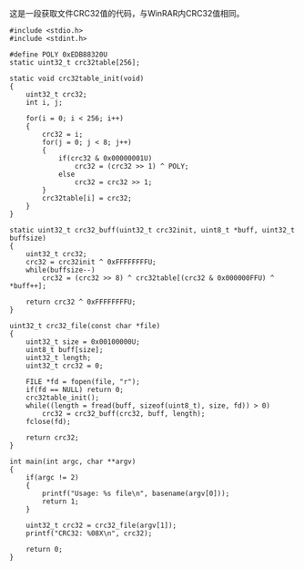 <!---title:获取文件CRC32值-->
<!---category:代码片段-->
<!---tags:C语言, crc32-->
<!---author:Neal-->
<!---date:2016-03-21-->

这是一段获取文件CRC32值的代码，与WinRAR内CRC32值相同。
````````````````````````````````````````````````````````````{.c}
#include <stdio.h>
#include <stdint.h>

#define POLY 0xEDB88320U
static uint32_t crc32table[256];

static void crc32table_init(void)
{
    uint32_t crc32;
    int i, j;

    for(i = 0; i < 256; i++)
    {
        crc32 = i;
        for(j = 0; j < 8; j++) 
        {
            if(crc32 & 0x00000001U)
                crc32 = (crc32 >> 1) ^ POLY;
            else
                crc32 = crc32 >> 1;
        }
        crc32table[i] = crc32;
    }
}

static uint32_t crc32_buff(uint32_t crc32init, uint8_t *buff, uint32_t buffsize)
{
    uint32_t crc32;
    crc32 = crc32init ^ 0xFFFFFFFFU;
    while(buffsize--)
        crc32 = (crc32 >> 8) ^ crc32table[(crc32 & 0x000000FFU) ^ *buff++];

    return crc32 ^ 0xFFFFFFFFU;
}

uint32_t crc32_file(const char *file)
{
    uint32_t size = 0x00100000U;
    uint8_t buff[size];
    uint32_t length;
    uint32_t crc32 = 0;

    FILE *fd = fopen(file, "r");
    if(fd == NULL) return 0;
    crc32table_init();
    while((length = fread(buff, sizeof(uint8_t), size, fd)) > 0)
        crc32 = crc32_buff(crc32, buff, length);
    fclose(fd);

    return crc32;
}

int main(int argc, char **argv)
{
    if(argc != 2)
    {
        printf("Usage: %s file\n", basename(argv[0]));
        return 1;
    }

    uint32_t crc32 = crc32_file(argv[1]);
    printf("CRC32: %08X\n", crc32);

    return 0;
}
````````````````````````````````````````````````````````````
